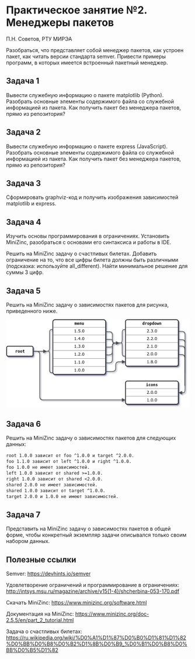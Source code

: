 # Практическое занятие №2. Менеджеры пакетов

П.Н. Советов, РТУ МИРЭА

Разобраться, что представляет собой менеджер пакетов, как устроен пакет, как читать версии стандарта semver. Привести примеры программ, в которых имеется встроенный пакетный менеджер.

## Задача 1

Вывести служебную информацию о пакете matplotlib (Python). Разобрать основные элементы содержимого файла со служебной информацией из пакета. Как получить пакет без менеджера пакетов, прямо из репозитория?

## Задача 2

Вывести служебную информацию о пакете express (JavaScript). Разобрать основные элементы содержимого файла со служебной информацией из пакета. Как получить пакет без менеджера пакетов, прямо из репозитория?

## Задача 3

Сформировать graphviz-код и получить изображения зависимостей matplotlib и express.

## Задача 4

Изучить основы программирования в ограничениях. Установить MiniZinc, разобраться с основами его синтаксиса и работы в IDE.

Решить на MiniZinc задачу о счастливых билетах. Добавить ограничение на то, что все цифры билета должны быть различными (подсказка: используйте all_different). Найти минимальное решение для суммы 3 цифр.

## Задача 5

Решить на MiniZinc задачу о зависимостях пакетов для рисунка, приведенного ниже.

![](images/pubgrub.png)

## Задача 6

Решить на MiniZinc задачу о зависимостях пакетов для следующих данных:

```
root 1.0.0 зависит от foo ^1.0.0 и target ^2.0.0.
foo 1.1.0 зависит от left ^1.0.0 и right ^1.0.0.
foo 1.0.0 не имеет зависимостей.
left 1.0.0 зависит от shared >=1.0.0.
right 1.0.0 зависит от shared <2.0.0.
shared 2.0.0 не имеет зависимостей.
shared 1.0.0 зависит от target ^1.0.0.
target 2.0.0 и 1.0.0 не имеют зависимостей.
```

## Задача 7

Представить на MiniZinc задачу о зависимостях пакетов в общей форме, чтобы конкретный экземпляр задачи описывался только своим набором данных.

## Полезные ссылки

Semver: https://devhints.io/semver

Удовлетворение ограничений и программирование в ограничениях: http://intsys.msu.ru/magazine/archive/v15(1-4)/shcherbina-053-170.pdf

Скачать MiniZinc: https://www.minizinc.org/software.html

Документация на MiniZinc: https://www.minizinc.org/doc-2.5.5/en/part_2_tutorial.html

Задача о счастливых билетах: https://ru.wikipedia.org/wiki/%D0%A1%D1%87%D0%B0%D1%81%D1%82%D0%BB%D0%B8%D0%B2%D1%8B%D0%B9_%D0%B1%D0%B8%D0%BB%D0%B5%D1%82
